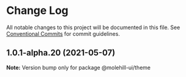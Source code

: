 # Change Log

All notable changes to this project will be documented in this file.
See [Conventional Commits](https://conventionalcommits.org) for commit guidelines.

## 1.0.1-alpha.20 (2021-05-07)

**Note:** Version bump only for package @molehill-ui/theme
